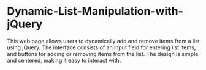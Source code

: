# Dynamic-List-Manipulation-with-jQuery
This web page allows users to dynamically add and remove items from a list using jQuery. The interface consists of an input field for entering list items, and buttons for adding or removing items from the list. The design is simple and centered, making it easy to interact with.

